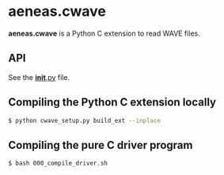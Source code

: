 # aeneas.cwave

**aeneas.cwave** is a Python C extension to read WAVE files.

## API

See the [__init__.py](__init__.py) file.

## Compiling the Python C extension locally

```bash
$ python cwave_setup.py build_ext --inplace
```

## Compiling the pure C driver program

```bash
$ bash 000_compile_driver.sh
```



